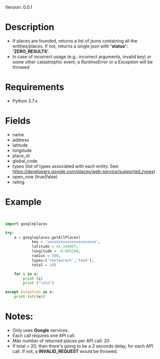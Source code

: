
Version: 0.0.1

# Description
* If places are founded, returns a list of jsons containing all the entities/places. If not, returns a single json with **'status': 'ZERO_RESULTS'**.
* In case of incorrect usage (e.g.: incorrect arguments, invalid key) or some other catastrophic event, a _RuntimeError_ or a _Exception_ will be throwed


# Requirements
* Python 3.7.x


# Fields
* name
* address
* latitude
* longitude
* place_id
* global_code
* types (list of types associated with each entity. See: https://developers.google.com/places/web-service/supported_types)
* open_now (true|false)
* rating

# Example

```python


import googleplaces

try:
	a = googleplaces.getAllPlaces(
			key = 'xxxxxxxxxxxxxxxxxxxxxx', 
			latitude = 41.146057, 
			longitude = -8.605268, 
			radius = 500, 
			types=['restaurant','food'],
			total = 10)

	for i in a:
		print (i)
		print ("\n\n")

except Exception as e:
	print (str(e))


```

# Notes: 
* Only uses **Google** services.
* Each call requires one API call.
* Máx number of returned places per API call: 20
* If total > 20, then there's going to be a 2 seconds delay, for each API call. If not, a **INVALID_REQUEST** would be throwed.
